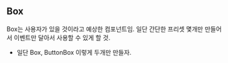 ## Box

Box는 사용자가 있을 것이라고 예상한 컴포넌트임.
일단 간단한 프리셋 몇개만 만들어서 이벤트만 달아서 사용할 수 있게 할 것.

- 일단 Box, ButtonBox 이렇게 두개만 만들자.
